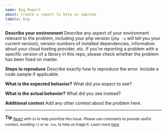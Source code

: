 ```yaml
---
name: Bug Report
about: Create a report to help us improve
labels: bug
---
```


**Describe your environment** Describe any aspect of your environment relevant to the problem, including your php version (`php -v` will tell you your current version), version numbers of installed dependencies, information about your cloud hosting provider, etc. If you're reporting a problem with a specific version of a library in this repo, please check whether the problem has been fixed on master.

**Steps to reproduce**
Describe exactly how to reproduce the error. Include a code sample if applicable.

**What is the expected behavior?**
What did you expect to see?

**What is the actual behavior?**
What did you see instead?

**Additional context**
Add any other context about the problem here.

---

**Tip**
<sub>[React](https://github.blog/news-insights/product-news/add-reactions-to-pull-requests-issues-and-comments/) with 👍 to help prioritize this issue. Please use comments to provide useful context, avoiding `+1` or `me too`, to help us triage it. Learn more [here](https://opentelemetry.io/community/end-user/issue-participation/).</sub>
